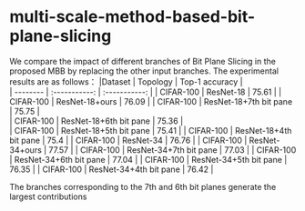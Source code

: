# multi-scale-method-based-bit-plane-slicing
 We compare the impact of different branches of Bit Plane Slicing in the proposed MBB by replacing the other input branches. The experimental results are as follows：
 |Dataset      | Topology     | Top-1 accuracy |   
 | -------- | :-----------:   | :-----------:  |
 | CIFAR-100     | ResNet-18      |    75.61         |
 | CIFAR-100     | ResNet-18+ours    |     76.09         | 
 | CIFAR-100     | ResNet-18+7th bit pane   |   75.75    |    
 | CIFAR-100     | ResNet-18+6th bit pane      |    75.36 |           
 | CIFAR-100     | ResNet-18+5th bit pane    |         75.41     | 
 | CIFAR-100     | ResNet-18+4th bit pane   |  75.4     | 
 | CIFAR-100     | ResNet-34      |       76.76       |
 | CIFAR-100     | ResNet-34+ours    |         77.57     | 
 | CIFAR-100     | ResNet-34+7th bit pane   |    77.03   | 
 | CIFAR-100     | ResNet-34+6th bit pane      |     77.04         |
 | CIFAR-100     | ResNet-34+5th bit pane    |       76.35     | 
 | CIFAR-100     | ResNet-34+4th bit pane   |    76.42   | 

The branches corresponding to the 7th and 6th bit planes generate the largest contributions
